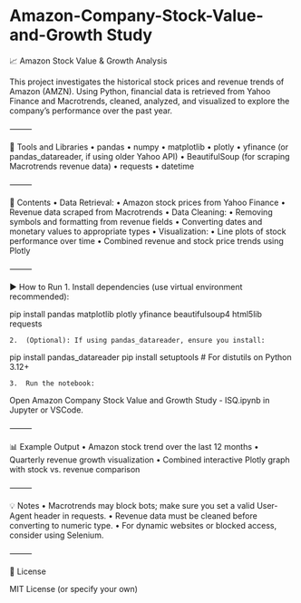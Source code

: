 # Amazon-Company-Stock-Value-and-Growth Study

📈 Amazon Stock Value & Growth Analysis

This project investigates the historical stock prices and revenue trends of Amazon (AMZN). Using Python, financial data is retrieved from Yahoo Finance and Macrotrends, cleaned, analyzed, and visualized to explore the company’s performance over the past year.

⸻

🧰 Tools and Libraries
	•	pandas
	•	numpy
	•	matplotlib
	•	plotly
	•	yfinance (or pandas_datareader, if using older Yahoo API)
	•	BeautifulSoup (for scraping Macrotrends revenue data)
	•	requests
	•	datetime

⸻

📁 Contents
	•	Data Retrieval:
	•	Amazon stock prices from Yahoo Finance
	•	Revenue data scraped from Macrotrends
	•	Data Cleaning:
	•	Removing symbols and formatting from revenue fields
	•	Converting dates and monetary values to appropriate types
	•	Visualization:
	•	Line plots of stock performance over time
	•	Combined revenue and stock price trends using Plotly

⸻

▶️ How to Run
	1.	Install dependencies (use virtual environment recommended):

pip install pandas matplotlib plotly yfinance beautifulsoup4 html5lib requests


	2.	(Optional): If using pandas_datareader, ensure you install:

pip install pandas_datareader
pip install setuptools  # For distutils on Python 3.12+


	3.	Run the notebook:
Open Amazon Company Stock Value and Growth Study - ISQ.ipynb in Jupyter or VSCode.

⸻

📊 Example Output
	•	Amazon stock trend over the last 12 months
	•	Quarterly revenue growth visualization
	•	Combined interactive Plotly graph with stock vs. revenue comparison

⸻

💡 Notes
	•	Macrotrends may block bots; make sure you set a valid User-Agent header in requests.
	•	Revenue data must be cleaned before converting to numeric type.
	•	For dynamic websites or blocked access, consider using Selenium.

⸻

📜 License

MIT License (or specify your own)

